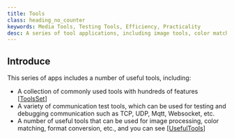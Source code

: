 ```yaml
---
title: Tools
class: heading_no_counter
keywords: Media Tools, Testing Tools, Efficiency, Practicality
desc: A series of tool applications, including image tools, color matching tools, efficiency tools, testing tools, etc
---
```


## Introduce

This series of apps includes a number of useful tools, including:
* A collection of commonly used tools with hundreds of features [[ToolsSet](./ToolsSet.md)]
* A variety of communication test tools, which can be used for testing and debugging communication such as TCP, UDP, Mqtt, Websocket, etc.
* A number of useful tools that can be used for image processing, color matching, format conversion, etc., and you can see  [[UsefulTools](./UsefulTools.md)]

